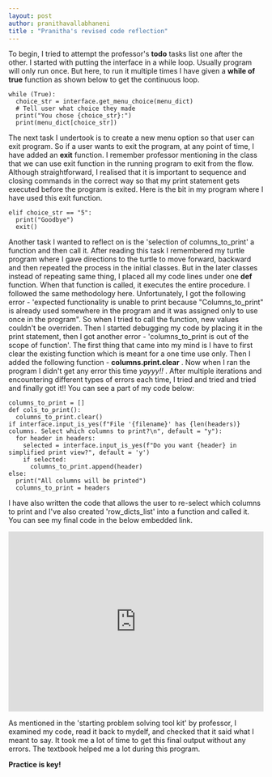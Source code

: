 ```yaml
---
layout: post
author: pranithavallabhaneni
title : "Pranitha's revised code reflection"
---
```

To begin, I tried to attempt the professor's **todo** tasks list one after the other. I started with putting the interface in a while loop.
Usually program will only run once. But here, to run it multiple times I have given a **while of true** function as shown below to get the
continuous loop.

```
while (True):
  choice_str = interface.get_menu_choice(menu_dict)
  # Tell user what choice they made
  print("You chose {choice_str}:")
  print(menu_dict[choice_str])
  ```
  The next task I undertook is to create a new menu option so that user can exit program. So if a user wants to exit the program, at any point of time, I have added an **exit** function. I remember professor mentioning in the class that we can use exit function in the running program
  to exit from the flow.
  Although straightforward, I realised that it is important to sequence and closing commands in the correct way so that my print statement gets executed before the program is exited. Here is the bit in my program where I have used this exit function.
  
  ```
  elif choice_str == "5":
    print("Goodbye")
    exit()
```

Another task I wanted to reflect on is the 'selection of columns_to_print' a function and then call it. After reading this task I remembered my turtle program where I gave directions
to the turtle to move forward, backward and then repeated the process in the initial classes. But in the later classes instead of repeating same thing, I placed all my code lines under one
**def** function. When that function is called, it executes the entire procedure. I followed the same methodology here. Unfortunately, I got the following error - 
'expected functionality is unable to print because "Columns_to_print" is already used somewhere in the program and it was assigned only to use once in the program".
So when I tried to call the function, new values couldn't be overriden. Then I started debugging my code by placing it in the print statement, then I got another error - 'columns_to_print is 
out of the scope of function'. The first thing that came into my mind is I have to first clear the existing function which is meant for a one time use only.
Then I added the following function - **columns.print.clear** . Now when I ran the program I didn't get any error this time *yayyy!!* . After multiple iterations and encountering different types of errors
each time, I tried and tried and tried and finally got it!! You can see a part of my code below:

```
columns_to_print = []
def cols_to_print():
  columns_to_print.clear()
if interface.input_is_yes(f"File '{filename}' has {len(headers)} columns. Select which columns to print?\n", default = "y"):
  for header in headers:
    selected = interface.input_is_yes(f"Do you want {header} in simplified print view?", default = 'y')
    if selected:
      columns_to_print.append(header)
else:
  print("All columns will be printed")
  columns_to_print = headers
```

I have also written the code that allows the user to re-select which columns to print and I've also created 'row_dicts_list' into a function and called it.
You can see my final code in the below embedded link.

<iframe src="https://trinket.io/embed/python3/dcb0022fc6" width="100%" height="356" frameborder="0" marginwidth="0" marginheight="0" allowfullscreen></iframe>

As mentioned in the 'starting problem solving tool kit' by professor, I examined my code, read it back to mydelf, and checked that it said what I meant to say.
It took me a lot of time to get this final output without any errors. The textbook helped me a lot during this program.

**Practice is key!**


